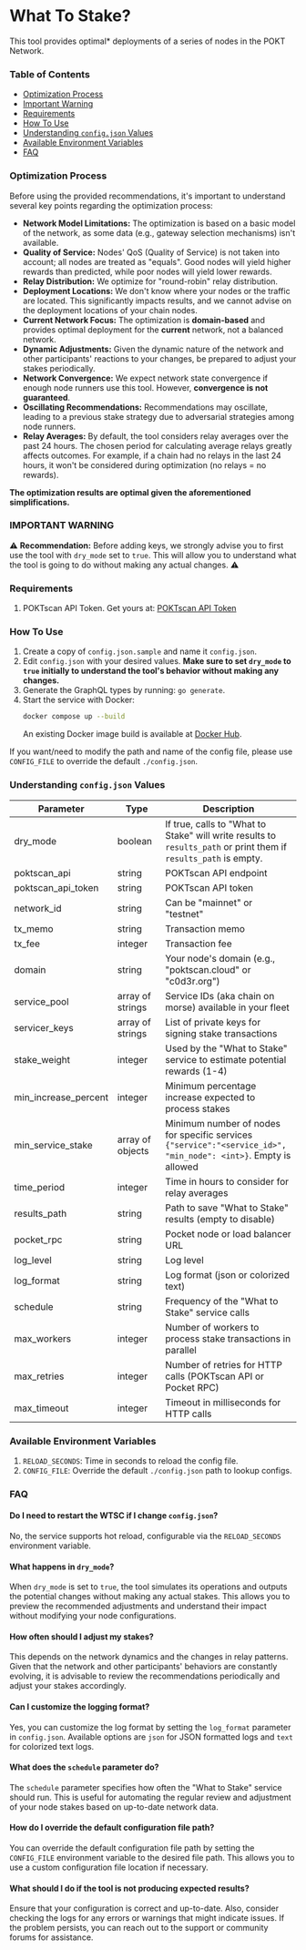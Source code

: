 # What To Stake?

This tool provides optimal* deployments of a series of nodes in the POKT Network.

### Table of Contents

- [Optimization Process](#optimization-process)
- [Important Warning](#important-warning)
- [Requirements](#requirements)
- [How To Use](#how-to-use)
- [Understanding `config.json` Values](#understanding-configjson-values)
- [Available Environment Variables](#available-environment-variables)
- [FAQ](#faq)

### Optimization Process

Before using the provided recommendations, it's important to understand several key points regarding the optimization process:

- **Network Model Limitations:** The optimization is based on a basic model of the network, as some data (e.g., gateway selection mechanisms) isn't available.
- **Quality of Service:** Nodes' QoS (Quality of Service) is not taken into account; all nodes are treated as "equals". Good nodes will yield higher rewards than predicted, while poor nodes will yield lower rewards.
- **Relay Distribution:** We optimize for "round-robin" relay distribution.
- **Deployment Locations:** We don't know where your nodes or the traffic are located. This significantly impacts results, and we cannot advise on the deployment locations of your chain nodes.
- **Current Network Focus:** The optimization is **domain-based** and provides optimal deployment for the **current** network, not a balanced network.
- **Dynamic Adjustments:** Given the dynamic nature of the network and other participants' reactions to your changes, be prepared to adjust your stakes periodically.
- **Network Convergence:** We expect network state convergence if enough node runners use this tool. However, **convergence is not guaranteed**.
- **Oscillating Recommendations:** Recommendations may oscillate, leading to a previous stake strategy due to adversarial strategies among node runners.
- **Relay Averages:** By default, the tool considers relay averages over the past 24 hours. The chosen period for calculating average relays greatly affects outcomes. For example, if a chain had no relays in the last 24 hours, it won't be considered during optimization (no relays = no rewards).

**The optimization results are optimal given the aforementioned simplifications.**

### IMPORTANT WARNING

⚠️ **Recommendation:** Before adding keys, we strongly advise you to first use the tool with `dry_mode` set to `true`. This will allow you to understand what the tool is going to do without making any actual changes. ⚠️

### Requirements

1. POKTscan API Token. Get yours at: [POKTscan API Token](https://poktscan.com/teams?tab=api_token)

### How To Use

1. Create a copy of `config.json.sample` and name it `config.json`.
2. Edit `config.json` with your desired values. **Make sure to set `dry_mode` to `true` initially to understand the tool's behavior without making any changes.**
3. Generate the GraphQL types by running: `go generate`.
4. Start the service with Docker:
    ```sh
    docker compose up --build
    ```
   An existing Docker image build is available at [Docker Hub](https://hub.docker.com/repository/docker/poktscan/wtsc/general).

If you want/need to modify the path and name of the config file, please use `CONFIG_FILE` to override the default `./config.json`.

### Understanding `config.json` Values

| Parameter            | Type                | Description                                                                                                      |
|----------------------|---------------------|------------------------------------------------------------------------------------------------------------------|
| dry_mode             | boolean             | If true, calls to "What to Stake" will write results to `results_path` or print them if `results_path` is empty. |
| poktscan_api         | string              | POKTscan API endpoint                                                                                            |
| poktscan_api_token   | string              | POKTscan API token                                                                                               |
| network_id           | string              | Can be "mainnet" or "testnet"                                                                                    |
| tx_memo              | string              | Transaction memo                                                                                                 |
| tx_fee               | integer             | Transaction fee                                                                                                  |
| domain               | string              | Your node's domain (e.g., "poktscan.cloud" or "c0d3r.org")                                                       |
| service_pool         | array of strings    | Service IDs (aka chain on morse) available in your fleet                                                         |
| servicer_keys        | array of strings    | List of private keys for signing stake transactions                                                              |
| stake_weight         | integer             | Used by the "What to Stake" service to estimate potential rewards (1-4)                                          |
| min_increase_percent | integer             | Minimum percentage increase expected to process stakes                                                           |
| min_service_stake    | array of objects    | Minimum number of nodes for specific services `{"service":"<service_id>", "min_node": <int>}`. Empty is allowed  |
| time_period          | integer             | Time in hours to consider for relay averages                                                                     |
| results_path         | string              | Path to save "What to Stake" results (empty to disable)                                                          |
| pocket_rpc           | string              | Pocket node or load balancer URL                                                                                 |
| log_level            | string              | Log level                                                                                                        |
| log_format           | string              | Log format (json or colorized text)                                                                              |
| schedule             | string              | Frequency of the "What to Stake" service calls                                                                   |
| max_workers          | integer             | Number of workers to process stake transactions in parallel                                                      |
| max_retries          | integer             | Number of retries for HTTP calls (POKTscan API or Pocket RPC)                                                    |
| max_timeout          | integer             | Timeout in milliseconds for HTTP calls                                                                           |

### Available Environment Variables

1. `RELOAD_SECONDS`: Time in seconds to reload the config file.
2. `CONFIG_FILE`: Override the default `./config.json` path to lookup configs.

### FAQ

#### Do I need to restart the WTSC if I change `config.json`?

No, the service supports hot reload, configurable via the `RELOAD_SECONDS` environment variable.

#### What happens in `dry_mode`?

When `dry_mode` is set to `true`, the tool simulates its operations and outputs the potential changes without making any actual stakes. This allows you to preview the recommended adjustments and understand their impact without modifying your node configurations.

#### How often should I adjust my stakes?

This depends on the network dynamics and the changes in relay patterns. Given that the network and other participants' behaviors are constantly evolving, it is advisable to review the recommendations periodically and adjust your stakes accordingly.

#### Can I customize the logging format?

Yes, you can customize the log format by setting the `log_format` parameter in `config.json`. Available options are `json` for JSON formatted logs and `text` for colorized text logs.

#### What does the `schedule` parameter do?

The `schedule` parameter specifies how often the "What to Stake" service should run. This is useful for automating the regular review and adjustment of your node stakes based on up-to-date network data.

#### How do I override the default configuration file path?

You can override the default configuration file path by setting the `CONFIG_FILE` environment variable to the desired file path. This allows you to use a custom configuration file location if necessary.

#### What should I do if the tool is not producing expected results?

Ensure that your configuration is correct and up-to-date. Also, consider checking the logs for any errors or warnings that might indicate issues. If the problem persists, you can reach out to the support or community forums for assistance.